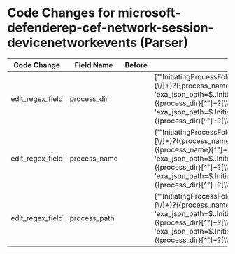 # Code Changes for microsoft-defenderep-cef-network-session-devicenetworkevents (Parser)

| Code Change | Field Name | Before | After |
|-------------|------------|--------|-------|
| edit_regex_field | process_dir |  | ['"InitiatingProcessFolderPath":\s*"({process_path}({process_dir}[^"]+?[\\\/]+)?({process_name}[^"\\\/]+))"', 'exa_json_path=$..InitiatingProcessFolderPath,exa_regex=^({process_path}({process_dir}[^"]+?[\\\/]+)?({process_name}[^"\\\/]+))$', 'exa_json_path=$.InitiatingProcessFolderPath,exa_regex=^({process_path}({process_dir}[^"]+?[\\\/]+)?({process_name}[^"\\\/]+))$'] |
| edit_regex_field | process_name |  | ['"InitiatingProcessFolderPath":\s*"({process_path}({process_dir}[^"]+?[\\\/]+)?({process_name}[^"\\\/]+))"', 'InitiatingProcessFileName"+:\s*"+({process_name}[^"]+)', 'exa_json_path=$..InitiatingProcessFolderPath,exa_regex=^({process_path}({process_dir}[^"]+?[\\\/]+)?({process_name}[^"\\\/]+))$', 'exa_json_path=$.InitiatingProcessFolderPath,exa_regex=^({process_path}({process_dir}[^"]+?[\\\/]+)?({process_name}[^"\\\/]+))$'] |
| edit_regex_field | process_path |  | ['"InitiatingProcessFolderPath":\s*"({process_path}({process_dir}[^"]+?[\\\/]+)?({process_name}[^"\\\/]+))"', 'exa_json_path=$..InitiatingProcessFolderPath,exa_regex=^({process_path}({process_dir}[^"]+?[\\\/]+)?({process_name}[^"\\\/]+))$', 'exa_json_path=$.InitiatingProcessFolderPath,exa_regex=^({process_path}({process_dir}[^"]+?[\\\/]+)?({process_name}[^"\\\/]+))$'] |